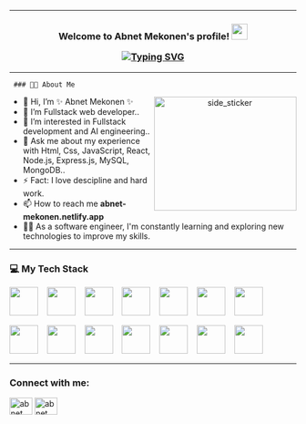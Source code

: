  <!-- <img align="center" alt="GIF" src="https://github.com/abhisheknaiidu/abhisheknaiidu/blob/master/code.gif?raw=true" width="250"  /> -->
   

---
<h3 align="center">
  Welcome to Abnet Mekonen's profile!
 <img src="https://media.giphy.com/media/hvRJCLFzcasrR4ia7z/giphy.gif" width="28">
 
  <a href="https://git.io/typing-svg"><img src="https://readme-typing-svg.demolab.com?font=josefin+sans&weight=900&pause=1000&color=F3F007E9&background=1EB8DC00&width=450&height=75&lines=Hello%2CI'm+Abnet+Mekonen;Full-stack+Developer;Software+Engineer;Constant+Learner" alt="Typing SVG" /></a>
</h3>

<!-- Typing SVG by DenverCoder1 - https://github.com/DenverCoder1/readme-typing-svg -->


---

     ### 👨‍💻 About Me
<p align="center">
 <img align="right" width=250px height=200px alt="side_sticker" src="https://media.giphy.com/media/TEnXkcsHrP4YedChhA/giphy.gif" />

- 👋 Hi, I’m ✨ Abnet Mekonen ✨
- 🌱 I’m Fullstack web developer..
- 👀 I’m interested in Fullstack development and AI engineering..
- 💬 Ask me about my experience with Html, Css, JavaScript, React, Node.js, Express.js, MySQL, MongoDB..
- ⚡ Fact: I love descipline and hard work.
- 📫 How to reach me **abnet-mekonen.netlify.app**
- 👨‍💻 As a software engineer, I'm constantly learning and exploring new technologies to improve my skills.
</p>

---

### 💻 My Tech Stack
<p >
   <img src="https://cdn.jsdelivr.net/gh/devicons/devicon/icons/html5/html5-original.svg" width="50" height="50"/> &nbsp;&nbsp;
   <img src="https://cdn.jsdelivr.net/gh/devicons/devicon/icons/css3/css3-original.svg" width="50" height="50"/> &nbsp;&nbsp;
  <img src="https://cdn.jsdelivr.net/gh/devicons/devicon/icons/bootstrap/bootstrap-original.svg" width="50" height="50"/> &nbsp;&nbsp;
  <img src="https://cdn.jsdelivr.net/gh/devicons/devicon/icons/javascript/javascript-original.svg" width="50" height="50"/> &nbsp;&nbsp;
   <img src="https://cdn.jsdelivr.net/gh/devicons/devicon/icons/typescript/typescript-original.svg" width="50" height="50"/> &nbsp;&nbsp;
   <img src="https://cdn.jsdelivr.net/gh/devicons/devicon/icons/jquery/jquery-original.svg" width="50" height="50"/> &nbsp;&nbsp;
  <img src="https://cdn.jsdelivr.net/gh/devicons/devicon/icons/react/react-original.svg" width="50" height="50"/> &nbsp;&nbsp;

   <img src="https://cdn.jsdelivr.net/gh/devicons/devicon/icons/nextjs/nextjs-original.svg" width="50" height="50"/> &nbsp;&nbsp;
  <img src="https://cdn.jsdelivr.net/gh/devicons/devicon/icons/nodejs/nodejs-original.svg" width="50" height="50"/> &nbsp;&nbsp;
  <img src="https://cdn.jsdelivr.net/gh/devicons/devicon/icons/express/express-original.svg" width="50" height="50"/> &nbsp;&nbsp;
   <img src="https://cdn.jsdelivr.net/gh/devicons/devicon/icons/mysql/mysql-original.svg" width="50" height="50"/> &nbsp;&nbsp;
  <img src="https://cdn.jsdelivr.net/gh/devicons/devicon/icons/mongodb/mongodb-original.svg" width="50" height="50"/> &nbsp;&nbsp;
  <img src="https://cdn.jsdelivr.net/gh/devicons/devicon/icons/git/git-original.svg" width="50" height="50"/> &nbsp;&nbsp;
   <img src="https://cdn.jsdelivr.net/gh/devicons/devicon/icons/github/github-original.svg" width="50" height="50"/> &nbsp;&nbsp;
   

</p>

---

<h3 align="left">Connect with me:</h3>
<p align="left">
<a href="https://www.linkedin.com/in/abnet-mekonen?lipi=urn%3Ali%3Apage%3Ad_flagship3_profile_view_base_contact_details%3BuZpf7phXRFK803OKJSHodQ%3D%3D" target="blank"><img align="center" src="https://raw.githubusercontent.com/rahuldkjain/github-profile-readme-generator/master/src/images/icons/Social/linked-in-alt.svg" alt="abnet" height="30" width="40" /></a>
<a href="https://wa.link/eqoyq8" target="blank"><img align="center" src="https://raw.githubusercontent.com/rahuldkjain/github-profile-readme-generator/master/src/images/icons/Social/whatsapp.svg" alt="abnet" height="30" width="40" /></a>
</p>
  

